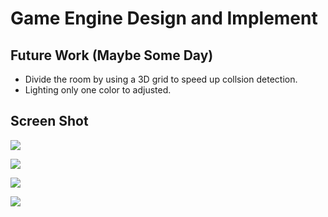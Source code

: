 # Game Engine Design and Implement

## Future Work (Maybe Some Day)
* Divide the room by using a 3D grid to speed up collsion detection.
* Lighting only one color to adjusted.

## Screen Shot
![](https://i.imgur.com/ichYuhV.jpg)

![](https://i.imgur.com/9PZaw5C.jpg)

![](https://i.imgur.com/onrjfT2.png)

![](https://i.imgur.com/AjOOnAm.jpg)